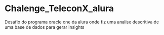 # Chalenge_TeleconX_alura
Desafio do programa oracle one da alura onde fiz uma analise descritiva de uma base de dados para gerar insights
